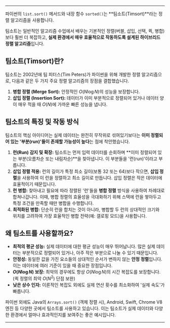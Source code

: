 
---

파이썬의 `list.sort()` 메서드와 내장 함수 `sorted()`는 **팀소트(Timsort)**라는 정렬 알고리즘을 사용합니다.

팀소트는 일반적인 알고리즘 수업에서 배우는 기본적인 정렬(버블, 삽입, 선택, 퀵, 병합)보다 훨씬 더 복잡하고, **실제 환경에서 매우 효율적으로 작동하도록 설계된 하이브리드 정렬 알고리즘**입니다.

## 팀소트(Timsort)란?

팀소트는 2002년에 팀 피터스(Tim Peters)가 파이썬을 위해 개발한 정렬 알고리즘으로, 다음과 같은 두 가지 주요 정렬 알고리즘의 장점을 결합했습니다.

1.  **병합 정렬 (Merge Sort):** 안정적인 $O(N \log N)$의 성능을 보장합니다.
2.  **삽입 정렬 (Insertion Sort):** 데이터가 이미 부분적으로 정렬되어 있거나 데이터 양이 매우 적을 때 $O(N)$에 가까운 빠른 성능을 냅니다.

## 팀소트의 특징 및 작동 방식

팀소트의 핵심 아이디어는 실제 데이터는 완전히 무작위로 섞여있기보다는 **이미 정렬되어 있는 '부분(run)'들이 존재할 가능성이 높다**는 점에 착안했습니다.

1.  **런(Run) 감지 및 확장:** 팀소트는 먼저 입력 데이터를 순회하며 **이미 정렬되어 있는 부분(오름차순 또는 내림차순)**을 찾아냅니다. 이 부분들을 '런(run)'이라고 부릅니다.
2.  **삽입 정렬 적용:** 런의 길이가 특정 최소 길이(보통 32 또는 64)보다 작으면, **삽입 정렬**을 사용하여 이 런을 정렬하고 최소 길이로 만듭니다. 삽입 정렬은 작은 데이터에 효율적이기 때문입니다.
3.  **런 병합:** 찾아내고 필요에 따라 정렬된 '런'들을 **병합 정렬** 방식을 사용하여 차례대로 합쳐나갑니다. 이때, 병합 정렬의 효율성을 극대화하기 위해 스택에 런을 쌓아두고 특정 조건을 만족할 때만 병합을 수행합니다.
4.  **최적화된 병합:** 단순히 런을 합치는 것이 아니라, 병합할 두 런의 상대적인 크기와 위치를 고려하여 가장 효율적인 병합 전략(예: 갤로핑 모드)을 사용합니다.

## 왜 팀소트를 사용할까요?

* **최적의 평균 성능:** 실제 데이터에 대한 평균 성능이 매우 뛰어납니다. 많은 실제 데이터는 부분적으로 정렬되어 있거나, 아주 작은 부분으로 나눌 수 있기 때문입니다.
* **안정성:** 동일한 값을 가진 요소들의 상대적인 순서가 변하지 않는 **안정 정렬**입니다. 이는 데이터에 여러 기준이 있을 때 중요한 장점입니다.
* **$O(N \log N)$ 보장:** 최악의 경우에도 항상 $O(N \log N)$의 시간 복잡도를 보장합니다. (퀵 정렬의 최악 $O(N^2)$ 단점 보완)
* **낮은 상수 인자:** 이론적인 복잡도 외에도 실제 연산 횟수를 최소화하여 '실제 속도'가 빠릅니다.

파이썬 외에도 Java의 `Arrays.sort()` (객체 정렬 시), Android, Swift, Chrome V8 엔진 등 다양한 곳에서 팀소트를 사용하고 있습니다. 이는 팀소트가 실제 데이터와 다양한 환경에서 얼마나 효과적인지를 보여주는 좋은 예시입니다.

---
